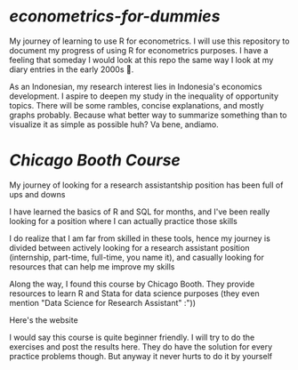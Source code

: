 # *econometrics-for-dummies*
My journey of learning to use R for econometrics. I will use this repository to document my progress of using R for econometrics purposes. I have a feeling that someday I would look at this repo the same way I look at my diary entries in the early 2000s 🖖.  


As an Indonesian, my research interest lies in Indonesia's economics development. I aspire to deepen my study in the inequality of opportunity topics. There will be some rambles, concise explanations, and mostly graphs probably. Because what better way to summarize something than to visualize it as simple as possible huh? Va bene, andiamo.

# *Chicago Booth Course*
My journey of looking for a research assistantship position has been full of ups and downs

I have learned the basics of R and SQL for months, and I've been really looking for a position where I can actually practice those skills

I do realize that I am far from skilled in these tools, hence my journey is divided between actively looking for a research assistant position (internship, part-time, full-time, you name it), and casually looking for resources that can help me improve my skills

Along the way, I found this course by Chicago Booth. They provide resources to learn R and Stata for data science purposes (they even mention "Data Science for Research Assistant" :"))

Here's the website [](https://canvas.uchicago.edu/courses/43117)

I would say this course is quite beginner friendly. I will try to do the exercises and post the results here. They do have the solution for every practice problems though. But anyway it never hurts to do it by yourself




